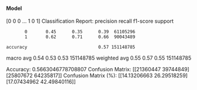 #### Model
[0 0 0 ... 1 0 1]
Classification Report:
              precision    recall  f1-score   support

           0       0.45      0.35      0.39  61105296
           1       0.62      0.71      0.66  90043489

    accuracy                           0.57 151148785
   macro avg       0.54      0.53      0.53 151148785
weighted avg       0.55      0.57      0.55 151148785

Accuracy: 0.5663046778708807
Confusion Matrix:
[[21360447 39744849]
 [25807672 64235817]]
Confusion Matrix (%):
[[14.13206663 26.29518259]
 [17.07434962 42.49840116]]
